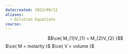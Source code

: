```yaml
---
datecreated: 2023/09/12
aliases:
  - Dilution Equations
course:
---
```

$$\ce{ M_{1}V_{1} = M_{2}V_{2} }$$
$\ce{ M = molarity }$
$\ce{ V = volume }$
